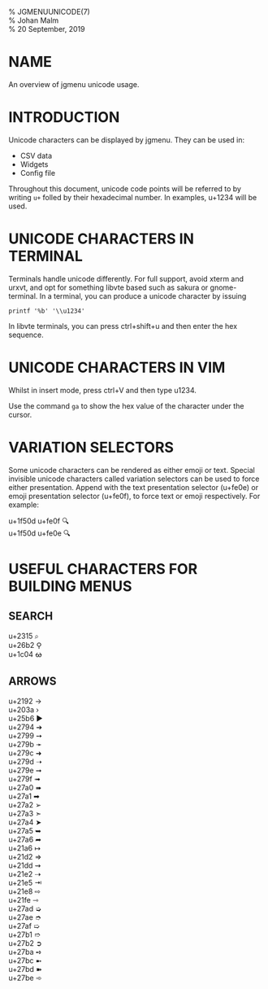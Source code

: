 % JGMENUUNICODE(7)  
% Johan Malm  
% 20 September, 2019  

# NAME

An overview of jgmenu unicode usage.

# INTRODUCTION

Unicode characters can be displayed by jgmenu. They can be used in:

- CSV data  
- Widgets  
- Config file  

Throughout this document, unicode code points will be referred to by writing
`u+` folled by their hexadecimal number. In examples, u+1234 will be used.

# UNICODE CHARACTERS IN TERMINAL

Terminals handle unicode differently. For full support, avoid xterm and urxvt,
and opt for something libvte based such as sakura or gnome-terminal. In a
terminal, you can produce a unicode character by issuing

    printf '%b' '\\u1234'

In libvte terminals, you can press ctrl+shift+u and then enter the hex sequence.

# UNICODE CHARACTERS IN VIM

Whilst in insert mode, press ctrl+V and then type u1234.

Use the command `ga` to show the hex value of the character under the cursor.

# VARIATION SELECTORS

Some unicode characters can be rendered as either emoji or text. Special
invisible unicode characters called variation selectors can be used to force
either presentation.  Append with the text presentation selector (u+fe0e) or
emoji presentation selector (u+fe0f), to force text or emoji respectively. For
example:

u+1f50d u+fe0f  🔍  
u+1f50d u+fe0e  🔍︎  

# USEFUL CHARACTERS FOR BUILDING MENUS

## SEARCH

u+2315  ⌕  
u+26b2  ⚲  
u+1c04  ᰄ  

## ARROWS

u+2192 →  
u+203a ›  
u+25b6 ▶  
u+2794 ➔  
u+2799 ➙  
u+279b ➛  
u+279c ➜  
u+279d ➝  
u+279e ➞  
u+279f ➟  
u+27a0 ➠  
u+27a1 ➡  
u+27a2 ➢  
u+27a3 ➣  
u+27a4 ➤  
u+27a5 ➥  
u+27a6 ➦  
u+21a6 ↦  
u+21d2 ⇒  
u+21dd ⇝  
u+21e2 ⇢  
u+21e5 ⇥  
u+21e8 ⇨  
u+21fe ⇾  
u+27ad ➭  
u+27ae ➮  
u+27af ➯  
u+27b1 ➱  
u+27b2 ➲  
u+27ba ➺  
u+27bc ➼  
u+27bd ➽  
u+27be ➾  

